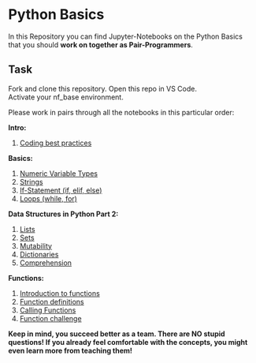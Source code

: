 # Python Basics

In this Repository you can find Jupyter-Notebooks on the Python Basics that you should **work on together as Pair-Programmers**.

## Task
Fork and clone this repository. 
Open this repo in VS Code.  
Activate your nf_base environment. 

Please work in pairs through all the notebooks in this particular order:

**Intro:**
1. [Coding best practices](./Coding_best_practices.ipynb)

**Basics:**
1. [Numeric Variable Types](./Basics/1_Numeric_Variable_Types.ipynb)
2. [Strings](./Basics/2_Strings.ipynb) 
3. [If-Statement (if, elif, else)](./Basics/3_If_Statement.ipynb)
4. [Loops (while, for)](./Basics/4_Loops.ipynb)


**Data Structures in Python Part 2:**
1. [Lists](./Data_Structures_in_Python_Part_2/1_Lists.ipynb)
2. [Sets](./Data_Structures_in_Python_Part_2/2_Sets.ipynb)
3. [Mutability](./Data_Structures_in_Python_Part_2/3_Mutability.ipynb)
4. [Dictionaries](./Data_Structures_in_Python_Part_2/4_Dictionaries.ipynb)
5. [Comprehension](./Data_Structures_in_Python_Part_2/5_Comprehension.ipynb)


**Functions:**
1. [Introduction to functions](./Functions/1_Introduction_to_Functions.ipynb)
2. [Function definitions](./Functions/2_Function_Definitions.ipynb)
3. [Calling Functions](./Functions/3_Calling_Functions.ipynb)
4. [Function challenge](./Functions/4_Functions_Challenge.ipynb)


**Keep in mind, you succeed better as a team. There are NO stupid questions! If you already feel comfortable with the concepts, you might even learn more from teaching them!**


